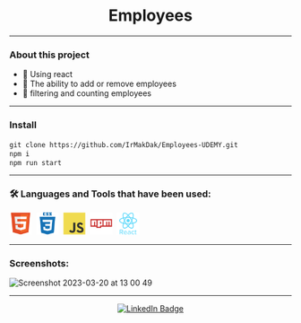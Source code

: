 <h1 align="center">
  Employees
</h1>

---

### About this project
- 🌱 Using react
- 🌼 The ability to add or remove employees
- 🌸 filtering and counting employees

---

### Install
```
git clone https://github.com/IrMakDak/Employees-UDEMY.git
npm i
npm run start
```

---

### :hammer_and_wrench: Languages and Tools that have been used:

<div>
  <img src="https://github.com/devicons/devicon/blob/master/icons/html5/html5-original.svg" title="HTML5" alt="HTML" width="40" height="40"/>&nbsp;
  <img src="https://github.com/devicons/devicon/blob/master/icons/css3/css3-plain-wordmark.svg"  title="CSS3" alt="CSS" width="40" height="40"/>&nbsp;
  <img src="https://github.com/devicons/devicon/blob/master/icons/javascript/javascript-original.svg" title="JavaScript" alt="JavaScript" width="40" height="40"/>&nbsp;
  <img src="https://github.com/devicons/devicon/blob/master/icons/npm/npm-original-wordmark.svg" title="npm" alt="npm" width="40" height="40"/>&nbsp;
  <img src="https://github.com/devicons/devicon/blob/master/icons/react/react-original-wordmark.svg" title="react" alt="react" width="40" height="40"/>&nbsp;
</div>

---

### Screenshots:

<img width="1095" alt="Screenshot 2023-03-20 at 13 00 49" src="https://user-images.githubusercontent.com/54810215/226333312-d99a0811-a9cf-488c-81e3-42dcc5cb0855.png">

---

<div id="badges" align="center">
  <a href="https://www.linkedin.com/in/ir-makedonskaya-ximkd/">
    <img src="https://img.shields.io/badge/LinkedIn-blue?style=for-the-badge&logo=linkedin&logoColor=white" alt="LinkedIn Badge"/>
  </a>
</div>
